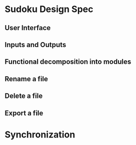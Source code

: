 # Sudoku Design Spec




## User Interface



## Inputs and Outputs



## Functional decomposition into modules



## Rename a file



## Delete a file



## Export a file




# Synchronization


<!--stackedit_data:
eyJoaXN0b3J5IjpbMTgyODQwOTUzMV19
-->